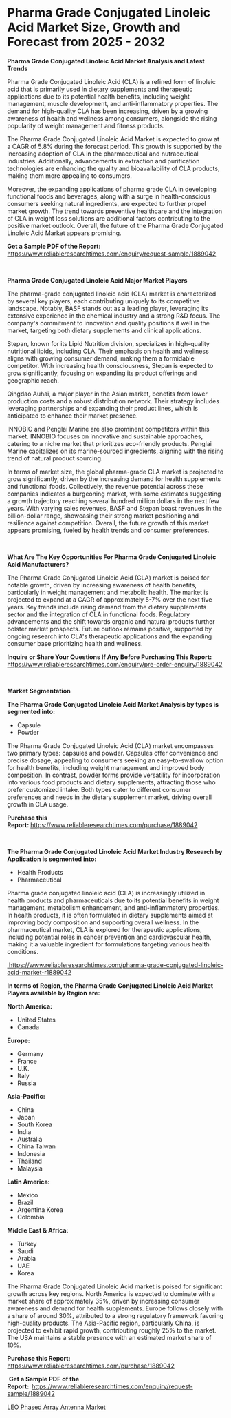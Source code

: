 <p><h1>Pharma Grade Conjugated Linoleic Acid Market Size, Growth and Forecast from 2025 - 2032</h1></p><p><strong>Pharma Grade Conjugated Linoleic Acid Market Analysis and Latest Trends</strong></p>
<p><p>Pharma Grade Conjugated Linoleic Acid (CLA) is a refined form of linoleic acid that is primarily used in dietary supplements and therapeutic applications due to its potential health benefits, including weight management, muscle development, and anti-inflammatory properties. The demand for high-quality CLA has been increasing, driven by a growing awareness of health and wellness among consumers, alongside the rising popularity of weight management and fitness products.</p><p>The Pharma Grade Conjugated Linoleic Acid Market is expected to grow at a CAGR of 5.8% during the forecast period. This growth is supported by the increasing adoption of CLA in the pharmaceutical and nutraceutical industries. Additionally, advancements in extraction and purification technologies are enhancing the quality and bioavailability of CLA products, making them more appealing to consumers. </p><p>Moreover, the expanding applications of pharma grade CLA in developing functional foods and beverages, along with a surge in health-conscious consumers seeking natural ingredients, are expected to further propel market growth. The trend towards preventive healthcare and the integration of CLA in weight loss solutions are additional factors contributing to the positive market outlook. Overall, the future of the Pharma Grade Conjugated Linoleic Acid Market appears promising.</p></p>
<p><strong>Get a Sample PDF of the Report:&nbsp;</strong> <a href="https://www.reliableresearchtimes.com/enquiry/request-sample/1889042?utm_campaign=3028&utm_medium=2&utm_source=Github&utm_content=ia&utm_term=28032025&utm_id=pharma-grade-conjugated-linoleic-acid">https://www.reliableresearchtimes.com/enquiry/request-sample/1889042</a></p>
<p>&nbsp;</p>
<p><strong>Pharma Grade Conjugated Linoleic Acid Major Market Players</strong></p>
<p><p>The pharma-grade conjugated linoleic acid (CLA) market is characterized by several key players, each contributing uniquely to its competitive landscape. Notably, BASF stands out as a leading player, leveraging its extensive experience in the chemical industry and a strong R&D focus. The company's commitment to innovation and quality positions it well in the market, targeting both dietary supplements and clinical applications.</p><p>Stepan, known for its Lipid Nutrition division, specializes in high-quality nutritional lipids, including CLA. Their emphasis on health and wellness aligns with growing consumer demand, making them a formidable competitor. With increasing health consciousness, Stepan is expected to grow significantly, focusing on expanding its product offerings and geographic reach.</p><p>Qingdao Auhai, a major player in the Asian market, benefits from lower production costs and a robust distribution network. Their strategy includes leveraging partnerships and expanding their product lines, which is anticipated to enhance their market presence.</p><p>INNOBIO and Penglai Marine are also prominent competitors within this market. INNOBIO focuses on innovative and sustainable approaches, catering to a niche market that prioritizes eco-friendly products. Penglai Marine capitalizes on its marine-sourced ingredients, aligning with the rising trend of natural product sourcing.</p><p>In terms of market size, the global pharma-grade CLA market is projected to grow significantly, driven by the increasing demand for health supplements and functional foods. Collectively, the revenue potential across these companies indicates a burgeoning market, with some estimates suggesting a growth trajectory reaching several hundred million dollars in the next few years. With varying sales revenues, BASF and Stepan boast revenues in the billion-dollar range, showcasing their strong market positioning and resilience against competition. Overall, the future growth of this market appears promising, fueled by health trends and consumer preferences.</p></p>
<p>&nbsp;</p>
<p><strong>What Are The Key Opportunities For Pharma Grade Conjugated Linoleic Acid Manufacturers?</strong></p>
<p><p>The Pharma Grade Conjugated Linoleic Acid (CLA) market is poised for notable growth, driven by increasing awareness of health benefits, particularly in weight management and metabolic health. The market is projected to expand at a CAGR of approximately 5-7% over the next five years. Key trends include rising demand from the dietary supplements sector and the integration of CLA in functional foods. Regulatory advancements and the shift towards organic and natural products further bolster market prospects. Future outlook remains positive, supported by ongoing research into CLA's therapeutic applications and the expanding consumer base prioritizing health and wellness.</p></p>
<p><strong>Inquire or Share Your Questions If Any Before Purchasing This Report:</strong> <a href="https://www.reliableresearchtimes.com/enquiry/pre-order-enquiry/1889042?utm_campaign=3028&utm_medium=2&utm_source=Github&utm_content=ia&utm_term=28032025&utm_id=pharma-grade-conjugated-linoleic-acid">https://www.reliableresearchtimes.com/enquiry/pre-order-enquiry/1889042</a></p>
<p>&nbsp;</p>
<p><strong>Market Segmentation</strong></p>
<p><strong>The Pharma Grade Conjugated Linoleic Acid Market Analysis by types is segmented into:</strong></p>
<p><ul><li>Capsule</li><li>Powder</li></ul></p>
<p><p>The Pharma Grade Conjugated Linoleic Acid (CLA) market encompasses two primary types: capsules and powder. Capsules offer convenience and precise dosage, appealing to consumers seeking an easy-to-swallow option for health benefits, including weight management and improved body composition. In contrast, powder forms provide versatility for incorporation into various food products and dietary supplements, attracting those who prefer customized intake. Both types cater to different consumer preferences and needs in the dietary supplement market, driving overall growth in CLA usage.</p></p>
<p><strong>Purchase this Report:&nbsp;</strong><a href="https://www.reliableresearchtimes.com/purchase/1889042?utm_campaign=3028&utm_medium=2&utm_source=Github&utm_content=ia&utm_term=28032025&utm_id=pharma-grade-conjugated-linoleic-acid">https://www.reliableresearchtimes.com/purchase/1889042</a></p>
<p>&nbsp;</p>
<p><strong>The Pharma Grade Conjugated Linoleic Acid Market Industry Research by Application is segmented into:</strong></p>
<p><ul><li>Health Products</li><li>Pharmaceutical</li></ul></p>
<p><p>Pharma grade conjugated linoleic acid (CLA) is increasingly utilized in health products and pharmaceuticals due to its potential benefits in weight management, metabolism enhancement, and anti-inflammatory properties. In health products, it is often formulated in dietary supplements aimed at improving body composition and supporting overall wellness. In the pharmaceutical market, CLA is explored for therapeutic applications, including potential roles in cancer prevention and cardiovascular health, making it a valuable ingredient for formulations targeting various health conditions.</p></p>
<p><a href="https://www.reliableresearchtimes.com/pharma-grade-conjugated-linoleic-acid-market-r1889042?utm_campaign=3028&utm_medium=2&utm_source=Github&utm_content=ia&utm_term=28032025&utm_id=pharma-grade-conjugated-linoleic-acid">&nbsp;https://www.reliableresearchtimes.com/pharma-grade-conjugated-linoleic-acid-market-r1889042</a></p>
<p><strong>In terms of Region, the Pharma Grade Conjugated Linoleic Acid Market Players available by Region are:</strong></p>
<p>
    <p> <strong> North America: </strong>
        <ul>
            <li>United States</li>
            <li>Canada</li>
        </ul>
        </p> 
    <p> <strong> Europe: </strong>
        <ul>
            <li>Germany</li>
            <li>France</li>
            <li>U.K.</li>
            <li>Italy</li>
            <li>Russia</li>
        </ul>
        </p> 
    <p> <strong> Asia-Pacific: </strong>
        <ul>
            <li>China</li>
            <li>Japan</li>
            <li>South Korea</li>
            <li>India</li>
            <li>Australia</li>
            <li>China Taiwan</li>
            <li>Indonesia</li>
            <li>Thailand</li>
            <li>Malaysia</li>
        </ul>
        </p> 
    <p> <strong> Latin America: </strong>
        <ul>
            <li>Mexico</li>
            <li>Brazil</li>
            <li>Argentina Korea</li>
            <li>Colombia</li>
        </ul>
        </p> 
    <p> <strong> Middle East & Africa: </strong>
        <ul>
            <li>Turkey</li>
            <li>Saudi</li>
            <li>Arabia</li>
            <li>UAE</li>
            <li>Korea</li>
        </ul>
    </p>
    </p>
<p><p>The Pharma Grade Conjugated Linoleic Acid market is poised for significant growth across key regions. North America is expected to dominate with a market share of approximately 35%, driven by increasing consumer awareness and demand for health supplements. Europe follows closely with a share of around 30%, attributed to a strong regulatory framework favoring high-quality products. The Asia-Pacific region, particularly China, is projected to exhibit rapid growth, contributing roughly 25% to the market. The USA maintains a stable presence with an estimated market share of 10%.</p></p>
<p><strong>Purchase this Report: </strong><a href="https://www.reliableresearchtimes.com/purchase/1889042?utm_campaign=3028&utm_medium=2&utm_source=Github&utm_content=ia&utm_term=28032025&utm_id=pharma-grade-conjugated-linoleic-acid">https://www.reliableresearchtimes.com/purchase/1889042</a></p>
<p>&nbsp;<strong>Get a Sample PDF of the Report:&nbsp;&nbsp;</strong><a href="https://www.reliableresearchtimes.com/enquiry/request-sample/1889042?utm_campaign=3028&utm_medium=2&utm_source=Github&utm_content=ia&utm_term=28032025&utm_id=pharma-grade-conjugated-linoleic-acid">https://www.reliableresearchtimes.com/enquiry/request-sample/1889042</a></p>
<p><strong></strong></p>
<p><p><a href="https://github.com/deyniphytic/Market-Research-Report-List-1/blob/main/leo-phased-array-antenna-market.md?utm_campaign=3028&utm_medium=2&utm_source=Github&utm_content=ia&utm_term=28032025&utm_id=pharma-grade-conjugated-linoleic-acid">LEO Phased Array Antenna Market</a></p></p>